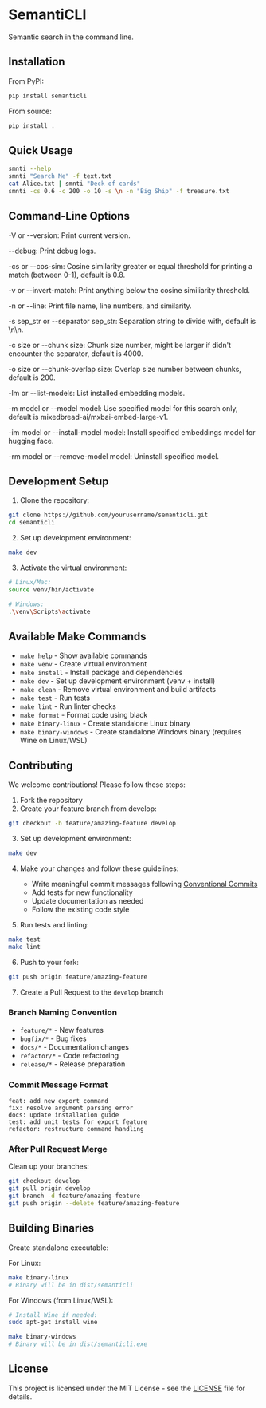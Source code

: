 # SemantiCLI

Semantic search in the command line.

## Installation

From PyPI:
```bash
pip install semanticli
```

From source:
```bash
pip install .
```

## Quick Usage

```bash
smnti --help
smnti "Search Me" -f text.txt
cat Alice.txt | smnti "Deck of cards"
smnti -cs 0.6 -c 200 -o 10 -s \n -n "Big Ship" -f treasure.txt
```
## Command-Line Options

-V or --version: Print current version.

--debug: Print debug logs.

-cs or --cos-sim: Cosine similarity greater or equal threshold for printing a match (between 0-1), default is 0.8.

-v or --invert-match: Print anything below the cosine similiarity threshold.

-n or --line: Print file name, line numbers, and similarity.

-s sep_str or --separator sep_str: Separation string to divide with, default is \n\n.

-c size or --chunk size: Chunk size number, might be larger if didn't encounter the separator, default is 4000.

-o size or --chunk-overlap size: Overlap size number between chunks, default is 200.

-lm or --list-models: List installed embedding models.

-m model or --model model: Use specified model for this search only, default is mixedbread-ai/mxbai-embed-large-v1.

-im model or --install-model model: Install specified embeddings model for hugging face.

-rm model or --remove-model model: Uninstall specified model.

## Development Setup

1. Clone the repository:
```bash
git clone https://github.com/yourusername/semanticli.git
cd semanticli
```

2. Set up development environment:
```bash
make dev
```

3. Activate the virtual environment:
```bash
# Linux/Mac:
source venv/bin/activate

# Windows:
.\venv\Scripts\activate
```

## Available Make Commands

- `make help` - Show available commands
- `make venv` - Create virtual environment
- `make install` - Install package and dependencies
- `make dev` - Set up development environment (venv + install)
- `make clean` - Remove virtual environment and build artifacts
- `make test` - Run tests
- `make lint` - Run linter checks
- `make format` - Format code using black
- `make binary-linux` - Create standalone Linux binary
- `make binary-windows` - Create standalone Windows binary (requires Wine on Linux/WSL)

## Contributing

We welcome contributions! Please follow these steps:

1. Fork the repository
2. Create your feature branch from develop:
```bash
git checkout -b feature/amazing-feature develop
```

3. Set up development environment:
```bash
make dev
```

4. Make your changes and follow these guidelines:
   - Write meaningful commit messages following [Conventional Commits](https://www.conventionalcommits.org/)
   - Add tests for new functionality
   - Update documentation as needed
   - Follow the existing code style

5. Run tests and linting:
```bash
make test
make lint
```

6. Push to your fork:
```bash
git push origin feature/amazing-feature
```

7. Create a Pull Request to the `develop` branch

### Branch Naming Convention

- `feature/*` - New features
- `bugfix/*` - Bug fixes
- `docs/*` - Documentation changes
- `refactor/*` - Code refactoring
- `release/*` - Release preparation

### Commit Message Format

```
feat: add new export command
fix: resolve argument parsing error
docs: update installation guide
test: add unit tests for export feature
refactor: restructure command handling
```

### After Pull Request Merge

Clean up your branches:
```bash
git checkout develop
git pull origin develop
git branch -d feature/amazing-feature
git push origin --delete feature/amazing-feature
```

## Building Binaries

Create standalone executable:

For Linux:
```bash
make binary-linux
# Binary will be in dist/semanticli
```

For Windows (from Linux/WSL):
```bash
# Install Wine if needed:
sudo apt-get install wine

make binary-windows
# Binary will be in dist/semanticli.exe
```

## License

This project is licensed under the MIT License - see the [LICENSE](LICENSE) file for details.

<!-- ## Features

- Modular command system
- Logging with debug mode
- Unit tests
- No external dependencies
- Cross-platform binary building -->